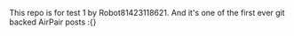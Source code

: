 This repo is for test 1 by Robot81423118621. And it's one of the first ever git backed AirPair posts :{}